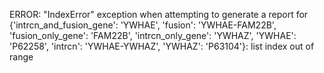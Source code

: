 ERROR: "IndexError" exception
	when attempting to generate a report for
	{'intrcn_and_fusion_gene': 'YWHAE', 'fusion': 'YWHAE-FAM22B', 'fusion_only_gene': 'FAM22B', 'intrcn_only_gene': 'YWHAZ', 'YWHAE': 'P62258', 'intrcn': 'YWHAE-YWHAZ', 'YWHAZ': 'P63104'}: list index out of range